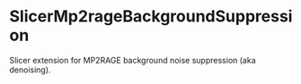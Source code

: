 # SlicerMp2rageBackgroundSuppression
Slicer extension for MP2RAGE background noise suppression (aka denoising).
